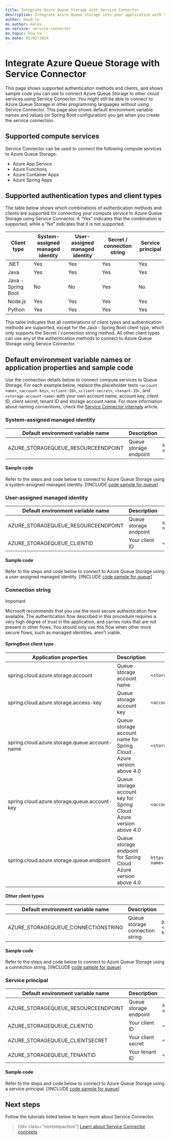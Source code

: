 ```yaml
---
title: Integrate Azure Queue Storage with Service Connector
description: Integrate Azure Queue Storage into your application with Service Connector
author: maud-lv
ms.author: malev
ms.service: service-connector
ms.topic: how-to
ms.date: 02/02/2024
---
```


# Integrate Azure Queue Storage with Service Connector

This page shows supported authentication methods and clients, and shows sample code you can use to connect Azure Queue Storage to other cloud services using Service Connector. You might still be able to connect to Azure Queue Storage in other programming languages without using Service Connector. This page also shows default environment variable names and values (or Spring Boot configuration) you get when you create the service connection. 

## Supported compute services

Service Connector can be used to connect the following compute services to Azure Queue Storage:

- Azure App Service
- Azure Functions
- Azure Container Apps
- Azure Spring Apps

## Supported authentication types and client types

The table below shows which combinations of authentication methods and clients are supported for connecting your compute service to Azure Queue Storage using Service Connector. A “Yes” indicates that the combination is supported, while a “No” indicates that it is not supported.

| Client type        | System-assigned managed identity | User-assigned managed identity | Secret / connection string | Service principal |
|--------------------|----------------------------------|--------------------------------|----------------------------|-------------------|
| .NET               | Yes                              | Yes                            | Yes                        | Yes               |
| Java               | Yes                              | Yes                            | Yes                        | Yes               |
| Java - Spring Boot | No                               | No                             | Yes                        | No                |
| Node.js            | Yes                              | Yes                            | Yes                        | Yes               |
| Python             | Yes                              | Yes                            | Yes                        | Yes               |

This table indicates that all combinations of client types and authentication methods are supported, except for the Java - Spring Boot client type, which only supports the Secret / connection string method. All other client types can use any of the authentication methods to connect to Azure Queue Storage using Service Connector.

## Default environment variable names or application properties and sample code

Use the connection details below to connect compute services to Queue Storage. For each example below, replace the placeholder texts
`<account name>`, `<account-key>`, `<client-ID>`,  `<client-secret>`, `<tenant-ID>`, and `<storage-account-name>` with your own account name, account key, client ID, client secret, tenant ID and storage account name. For more information about naming conventions, check the [Service Connector internals](concept-service-connector-internals.md#configuration-naming-convention) article.

### System-assigned managed identity

| Default environment variable name   | Description            | Example value                                              |
| ----------------------------------- | ---------------------- | ---------------------------------------------------------- |
| AZURE_STORAGEQUEUE_RESOURCEENDPOINT | Queue storage endpoint | `https://<storage-account-name>.queue.core.windows.net/` |

#### Sample code
Refer to the steps and code below to connect to Azure Queue Storage using a system-assigned managed identity.
[!INCLUDE [code sample for queue](./includes/code-queue-me-id.md)]


### User-assigned managed identity

| Default environment variable name   | Description            | Example value                                              |
| ----------------------------------- | ---------------------- | ---------------------------------------------------------- |
| AZURE_STORAGEQUEUE_RESOURCEENDPOINT | Queue storage endpoint | `https://<storage-account-name>.queue.core.windows.net/` |
| AZURE_STORAGEQUEUE_CLIENTID         | Your client ID         | `<client-ID>`                                            |

#### Sample code
Refer to the steps and code below to connect to Azure Queue Storage using a user-assigned managed identity.
[!INCLUDE [code sample for queue](./includes/code-queue-me-id.md)]

### Connection string

> [!IMPORTANT]
> Microsoft recommends that you use the most secure authentication flow available. The authentication flow described in this procedure requires a very high degree of trust in the application, and carries risks that are not present in other flows. You should only use this flow when other more secure flows, such as managed identities, aren't viable.

#### SpringBoot client type

| Application properties                 | Description                | Example value            |
|----------------------------------------|----------------------------|--------------------------|
| spring.cloud.azure.storage.account     | Queue storage account name | `<storage-account-name>` |
| spring.cloud.azure.storage.access-key  | Queue storage account key  | `<account-key>`          |
| spring.cloud.azure.storage.queue.account-name | Queue storage account name for Spring Cloud Azure version above 4.0 | `<storage-account-name>` |
| spring.cloud.azure.storage.queue.account-key  | Queue storage account key for Spring Cloud Azure version above 4.0  | `<account-key>`          |
| spring.cloud.azure.storage.queue.endpoint     | Queue storage endpoint for Spring Cloud Azure version above 4.0     | `https://<storage-account-name>.queue.core.windows.net/` |

#### Other client types

| Default environment variable name   | Description                     | Example value                                                                                                        |
|-------------------------------------|---------------------------------|----------------------------------------------------------------------------------------------------------------------|
| AZURE_STORAGEQUEUE_CONNECTIONSTRING | Queue storage connection string | `DefaultEndpointsProtocol=https;AccountName=<account-name>;AccountKey=<account-key>;EndpointSuffix=core.windows.net` |


#### Sample code
Refer to the steps and code below to connect to Azure Queue Storage using a connection string.
[!INCLUDE [code sample for queue](./includes/code-queue-secret.md)]

### Service principal

| Default environment variable name   | Description            | Example value                                              |
| ----------------------------------- | ---------------------- | ---------------------------------------------------------- |
| AZURE_STORAGEQUEUE_RESOURCEENDPOINT | Queue storage endpoint | `https://<storage-account-name>.queue.core.windows.net/` |
| AZURE_STORAGEQUEUE_CLIENTID         | Your client ID         | `<client-ID>`                                            |
| AZURE_STORAGEQUEUE_CLIENTSECRET     | Your client secret     | `<client-secret>`                                        |
| AZURE_STORAGEQUEUE_TENANTID         | Your tenant ID         | `<tenant-ID>`                                            |

#### Sample code
Refer to the steps and code below to connect to Azure Queue Storage using a service principal.
[!INCLUDE [code sample for queue](./includes/code-queue-me-id.md)]

## Next steps

Follow the tutorials listed below to learn more about Service Connector.

> [!div class="nextstepaction"]
> [Learn about Service Connector concepts](./concept-service-connector-internals.md)
